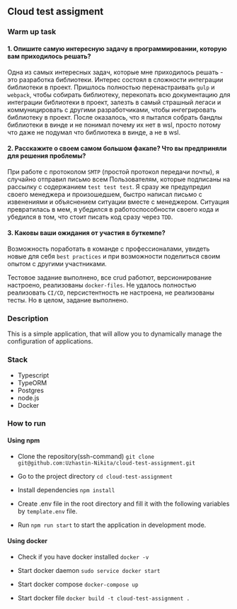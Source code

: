 ## Cloud test assigment

### Warm up task

#### 1. Опишите самую интересную задачу в программировании, которую вам приходилось решать?  
Одна из самых интересных задач, которые мне приходилось решать - это разработка библиотеки. Интерес состоял в сложности интеграции библиотеки в проект. Пришлось полностью перенастраивать `gulp` и `webpack`, чтобы собирать библиотеку, перекопать всю документацию для интеграции библиотеки в проект, залезть в самый страшный легаси и коммуницировать с другими разработчиками, чтобы ингегрировать библиотеку в проект. После оказалось, что я пытался собрать бандлы библиотеки в винде и не понимал почему их нет в wsl, просто потому что даже не подумал что библиотека в винде, а не в wsl. 

#### 2. Расскажите о своем самом большом факапе? Что вы предприняли для решения проблемы?
При работе с протоколом `SMTP` (простой протокол передачи почты), я случайно отправил письмо всем Пользователям, которые подписаны на рассылку с содержанием `test test test`. Я сразу же предупредил своего менеджера и произошедшем, быстро написал письмо с извенениями и объяснением ситуации вместе с менеджером. Ситуация превратилась в мем, я убедился в работоспособности своего кода и убедился в том, что стоит писать код сразу через `TDD`. 

#### 3. Каковы ваши ожидания от участия в буткемпе?
Возможность поработать в команде с профессионалами, увидеть новые для себя `best practices` и при возможности поделиться своим опытом с другими участниками.

Тестовое задание выполнено, все crud работют, версионирование настроено, реализованы `docker-files`. Не удалось полностью реализовать `CI/CD`, персистентность не настроена, не реализованы тесты. Но в целом, задание выполнено.

### Description

This is a simple application, that will allow you to dynamically manage the configuration of applications.

### Stack

- Typescript
- TypeORM
- Postgres
- node.js
- Docker

### How to run

#### Using npm

- Clone the repository(ssh-command) `git clone git@github.com:Uzhastin-Nikita/cloud-test-assignment.git`

- Go to the project directory `cd cloud-test-assignment`

- Install dependencies `npm install`

- Create .env file in the root directory and fill it with the following variables by `template.env` file.

- Run `npm run start` to start the application in development mode.

#### Using docker

- Check if you have docker installed `docker -v`

- Start docker daemon `sudo service docker start`

- Start docker compose `docker-compose up`

- Start docker file `docker build -t cloud-test-assignment .`

